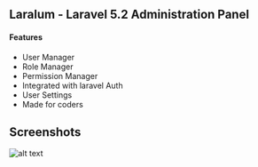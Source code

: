 ## Laralum - Laravel 5.2 Administration Panel

#### Features
- User Manager
- Role Manager
- Permission Manager
- Integrated with laravel Auth
- User Settings
- Made for coders

## Screenshots

![alt text](http://puu.sh/n3awr/cbb7ad607d.png "Logo Title Text 1")
